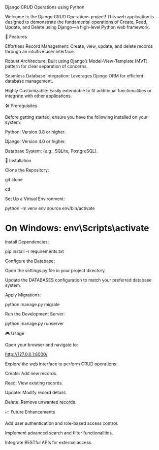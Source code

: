 Django CRUD Operations using Python

Welcome to the Django CRUD Operations project! This web application is designed to demonstrate the fundamental operations of Create, Read, Update, and Delete using Django—a high-level Python web framework.

🌟 Features

Effortless Record Management: Create, view, update, and delete records through an intuitive user interface.

Robust Architecture: Built using Django’s Model-View-Template (MVT) pattern for clear separation of concerns.

Seamless Database Integration: Leverages Django ORM for efficient database management.

Highly Customizable: Easily extendable to fit additional functionalities or integrate with other applications.

🛠️ Prerequisites

Before getting started, ensure you have the following installed on your system:

Python: Version 3.8 or higher.

Django: Version 4.0 or higher.

Database System: (e.g., SQLite, PostgreSQL).

🚀 Installation

Clone the Repository:

git clone <repository-url>

cd <repository-directory>

Set Up a Virtual Environment:

python -m venv env
source env/bin/activate  
# On Windows: env\Scripts\activate

Install Dependencies:

pip install -r requirements.txt

Configure the Database:

Open the settings.py file in your project directory.

Update the DATABASES configuration to match your preferred database system.

Apply Migrations:

python manage.py migrate

Run the Development Server:

python manage.py runserver

🎮 Usage

Open your browser and navigate to:

http://127.0.0.1:8000/

Explore the web interface to perform CRUD operations:

Create: Add new records.

Read: View existing records.

Update: Modify record details.

Delete: Remove unwanted records.

📈 Future Enhancements

Add user authentication and role-based access control.

Implement advanced search and filter functionalities.

Integrate RESTful APIs for external access.

